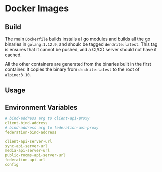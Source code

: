 # Docker Images

## Build

The main `Dockerfile` builds installs all go modules and builds all the go binaries in `golang:1.12.9`, and should be tagged `dendrite:latest`. This tag is ensures that it cannot be pushed, and a CI/CD server should not have it cached.

All the other containers are generated from the binaries built in the first container. It copies the binary from `dendrite:latest` to the root of `alpine:3.10`.

## Usage

## Environment Variables

```yaml
# bind-address arg to client-api-proxy
client-bind-address
# bind-address arg to federation-api-proxy
federation-bind-address

client-api-server-url
sync-api-server-url
media-api-server-url
public-rooms-api-server-url
federation-api-url
config
```
